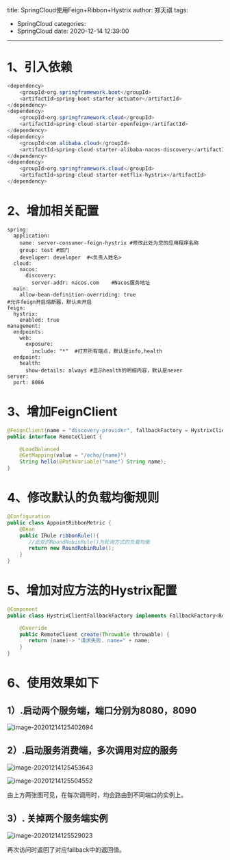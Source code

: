 title: SpringCloud使用Feign+Ribbon+Hystrix
author: 郑天祺
tags:
  - SpringCloud
categories:
  - SpringCloud
date: 2020-12-14 12:39:00

---

# 1、引入依赖

```java
<dependency>
    <groupId>org.springframework.boot</groupId>
    <artifactId>spring-boot-starter-actuator</artifactId>
</dependency>
<dependency>
    <groupId>org.springframework.cloud</groupId>
    <artifactId>spring-cloud-starter-openfeign</artifactId>
</dependency>
<dependency>
    <groupId>com.alibaba.cloud</groupId>
    <artifactId>spring-cloud-starter-alibaba-nacos-discovery</artifactId>
</dependency>
<dependency>
    <groupId>org.springframework.cloud</groupId>
    <artifactId>spring-cloud-starter-netflix-hystrix</artifactId>
</dependency>
```

# 2、增加相关配置

```
spring:
  application:
    name: server-consumer-feign-hystrix #修改此处为您的应用程序名称
    group: test #部门
    developer: developer  #<负责人姓名>
  cloud:
    nacos:
      discovery:
        server-addr: nacos.com    #Nacos服务地址
  main:
    allow-bean-definition-overriding: true
#允许feign开启熔断器，默认未开启
feign:
  hystrix:
    enabled: true
management:
  endpoints:
    web:
      exposure:
        include: "*"  #打开所有端点，默认是info,health
  endpoint:
    health:
      show-details: always #显示health的明细内容，默认是never
server:
  port: 8086
```

# 3、增加FeignClient

```java
@FeignClient(name = "discovery-provider", fallbackFactory = HystrixClientFallbackFactory.class)
public interface RemoteClient {

    @LoadBalanced
    @GetMapping(value = "/echo/{name}")
    String hello(@PathVariable("name") String name);
}
```

# 4、修改默认的负载均衡规则

```java
@Configuration
public class AppointRibbonMetric {
    @Bean
    public IRule ribbonRule(){
       //此处的RoundRobinRule()为轮询方式的负载均衡
       return new RoundRobinRule();
    }
}
```

# 5、增加对应方法的Hystrix配置

```java
@Component
public class HystrixClientFallbackFactory implements FallbackFactory<RemoteClient> {

    @Override
    public RemoteClient create(Throwable throwable) {
       return (name)-> "请求失败. name=" + name;
    }
}
```

# 6、使用效果如下

## 1）.启动两个服务端，端口分别为8080，8090

![image-20201214125402694](/img/image-20201214125402694.png)

## 2）.启动服务消费端，多次调用对应的服务

![image-20201214125453643](/img/image-20201214125453643.png)

![image-20201214125504552](/img/image-20201214125504552.png)

由上方两张图可见，在每次调用时，均会路由到不同端口的实例上。

## 3）. 关掉两个服务端实例

![image-20201214125529023](/img/image-20201214125529023.png)

再次访问时返回了对应fallback中的返回值。